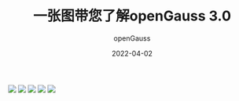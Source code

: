 ﻿---
title: '一张图带您了解openGauss 3.0'
date: '2022-04-02'
tags: ['theme']
banner: '/category/news/2022-04-02/banner.png'
category: 'news'
author: 'openGauss'
summary: '一张图带您了解openGauss 3.0'
---

<img src="/zh/news/2022-04-02/3_01.png" >
<img src="/zh/news/2022-04-02/3_02.png" >
<img src="/zh/news/2022-04-02/3_03.png" >
<img src="/zh/news/2022-04-02/3_04.png" >
<img src="/zh/news/2022-04-02/3_05.png" >
